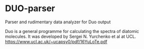 # DUO-parser
Parser and rudimentary data analyzer for Duo output 

Duo is a general programme for calculating the spectra of diatomic molecules.
It was developed by Sergei N. Yurchenko et al at UCL.
https://www.ucl.ac.uk/~ucapsy0/pdf/16YuLoTe.pdf
